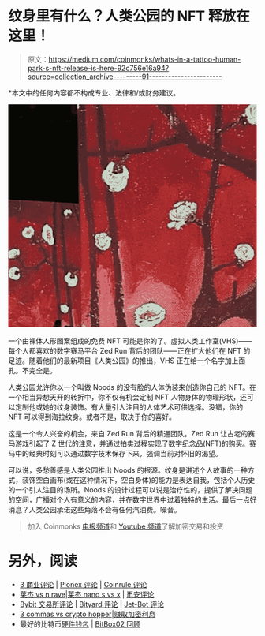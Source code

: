 # 纹身里有什么？人类公园的 NFT 释放在这里！

> 原文：<https://medium.com/coinmonks/whats-in-a-tattoo-human-park-s-nft-release-is-here-92c756e16a94?source=collection_archive---------91----------------------->

*本文中的任何内容都不构成专业、法律和/或财务建议。

![](img/1968e92ca9972290d0dd35c6ff1200d8.png)

一个由裸体人形图案组成的免费 NFT 可能是你的了。虚拟人类工作室(VHS)——每个人都喜欢的数字赛马平台 Zed Run 背后的团队——正在扩大他们在 NFT 的足迹。随着他们的最新项目《人类公园》的推出，VHS 正在给一个名字加上面孔。不完全是。

人类公园允许你以一个叫做 Noods 的没有脸的人体伪装来创造你自己的 NFT。在一个相当异想天开的转折中，你不仅有机会定制 NFT 人物身体的物理形状，还可以定制他或她的纹身装饰。有大量引人注目的人体艺术可供选择。没错，你的 NFT 可以得到海拉纹身。或者不是，取决于你的喜好。

这是一个令人兴奋的机会，来自 Zed Run 背后的精通团队。Zed Run 让古老的赛马游戏引起了 Z 世代的注意，并通过拍卖过程实现了数字纪念品(NFT)的购买。赛马中的经典时刻可以通过数字技术保存下来，强调当前对怀旧的渴望。

可以说，多愁善感是人类公园推出 Noods 的根源。纹身是讲述个人故事的一种方式，装饰空白画布(或在这种情况下，空白身体)的能力是表达自我，包括个人历史的一个引人注目的场所。Noods 的设计过程可以说是治疗性的，提供了解决问题的空间，广播对个人有意义的内容，并在数字世界中过着独特的生活。最后一点好消息？人类公园承诺这些角落不会有任何汽油费。噪音。

> 加入 Coinmonks [电报频道](https://t.me/coincodecap)和 [Youtube 频道](https://www.youtube.com/c/coinmonks/videos)了解加密交易和投资

# 另外，阅读

*   [3 商业评论](/coinmonks/3commas-review-an-excellent-crypto-trading-bot-2020-1313a58bec92) | [Pionex 评论](https://coincodecap.com/pionex-review-exchange-with-crypto-trading-bot) | [Coinrule 评论](/coinmonks/coinrule-review-2021-a-beginner-friendly-crypto-trading-bot-daf0504848ba)
*   [莱杰 vs n rave](/coinmonks/ledger-vs-ngrave-zero-7e40f0c1d694)|[莱杰 nano s vs x](/coinmonks/ledger-nano-s-vs-x-battery-hardware-price-storage-59a6663fe3b0) | [币安评论](/coinmonks/binance-review-ee10d3bf3b6e)
*   [Bybit 交易所评论](/coinmonks/bybit-exchange-review-dbd570019b71) | [Bityard 评论](https://coincodecap.com/bityard-reivew) | [Jet-Bot 评论](https://coincodecap.com/jet-bot-review)
*   [3 commas vs crypto hopper](/coinmonks/3commas-vs-pionex-vs-cryptohopper-best-crypto-bot-6a98d2baa203)|[赚取加密利息](/coinmonks/earn-crypto-interest-b10b810fdda3)
*   最好的比特币[硬件钱包](/coinmonks/hardware-wallets-dfa1211730c6) | [BitBox02 回顾](/coinmonks/bitbox02-review-your-swiss-bitcoin-hardware-wallet-c36c88fff29)
